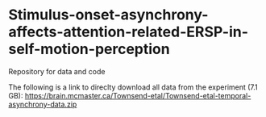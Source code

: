 # Stimulus-onset-asynchrony-affects-attention-related-ERSP-in-self-motion-perception
Repository for data and code

The following is a link to direclty download all data from the experiment (7.1 GB):
https://brain.mcmaster.ca/Townsend-etal/Townsend-etal-temporal-asynchrony-data.zip
